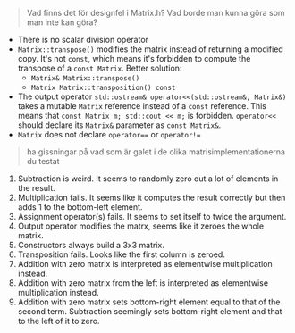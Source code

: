 > Vad finns det för designfel i Matrix.h? Vad borde man kunna göra som man inte kan göra?

- There is no scalar division operator
- `Matrix::transpose()` modifies the matrix instead of returning a modified
  copy. It's not `const`, which means it's forbidden to compute the transpose
  of a `const Matrix`. Better solution:
  - `Matrix& Matrix::transpose()`
  - `Matrix Matrix::transposition() const`
- The output operator `std::ostream& operator<<(std::ostream&, Matrix&)` takes
  a mutable `Matrix` reference instead of a `const` reference. This means that
  `const Matrix m; std::cout << m;` is forbidden. `operator<<` should declare
  its `Matrix&` parameter as `const Matrix&`.
- `Matrix` does not declare `operator==` or `operator!=`


> ha gissningar på vad som är galet i de olika matrisimplementationerna du testat

 1. Subtraction is weird. It seems to randomly zero out a lot of elements in
 the result.
 2. Multiplication fails. It seems like it computes the result correctly but
 then adds 1 to the bottom-left element.
 3. Assignment operator(s) fails. It seems to set itself to twice the argument.
 4. Output operator modifies the matrx, seems like it zeroes the whole matrix.
 5. Constructors always build a 3x3 matrix.
 6. Transposition fails. Looks like the first column is zeroed.
 7. Addition with zero matrix is interpreted as elementwise multiplication
 instead.
 8. Addition with zero matrix from the left is interpreted as elementwise
 multiplication instead.
 9. Addition with zero matrix sets bottom-right element equal to that of the
 second term. Subtraction seemingly sets bottom-right element and that to the
 left of it to zero.
